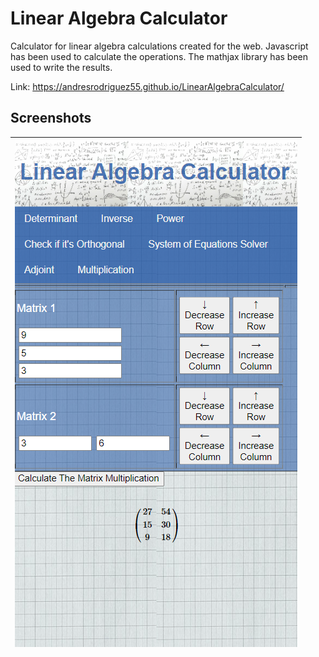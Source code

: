 # Linear Algebra Calculator

Calculator for linear algebra calculations created for the web. Javascript has been used to calculate the operations. The mathjax library has been used to write the results.

Link: https://andresrodriguez55.github.io/LinearAlgebraCalculator/

## Screenshots


![](images/7.png) |
|:---:|
